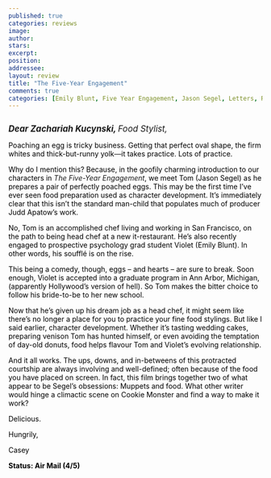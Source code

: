```yaml
---
published: true
categories: reviews
image:
author: 
stars: 
excerpt: 
position: 
addressee: 
layout: review
title: "The Five-Year Engagement"
comments: true
categories: [Emily Blunt, Five Year Engagement, Jason Segel, Letters, Romantic Comedy]
---
```

<div><p><span class="full-image-block ssNonEditable"><img src="http://static.squarespace.com/static/5005f6bcc4aa41161b33e89e/5329cf1fe4b07c068ebf74de/5329cf1fe4b07c068ebf7565/1336595582653/five-year-engagment.jpg" alt="" /></span></p>
<p><em><span style="font-size:120%;"><strong>Dear Zachariah Kucynski, </strong>Food Stylist,</span></em></p>
<p><span style="color:black;">Poaching an egg is tricky business. Getting that perfect oval shape, the firm whites and thick-but-runny yolk</span>&mdash;<span style="color:black;">it takes practice. Lots of practice.</span></p>
<p><span style="color:black;">Why do I mention this? Because, in the goofily charming introduction to our characters in </span><em>The Five-Year Engagement</em><span style="color:black;">, we meet Tom (Jason Segel) as he prepares a pair of perfectly poached eggs. This may be the first time I&#8217;ve ever seen food preparation used as character development. It&#8217;s immediately clear that this isn&#8217;t the standard man-child that populates much of producer Judd Apatow&#8217;s work.</span></p>
<p><span style="color:black;">No, Tom is an accomplished chef living and working in San Francisco, on the path to being head chef at a new it-restaurant. He&#8217;s also recently engaged to prospective psychology grad student Violet (Emily Blunt). In other words, his souffl</span><span style="color:black;">&eacute;</span><span style="color:black;"> is on the rise.</span></p>
<p><span style="color:black;">This being a comedy, though, eggs </span><span style="color:black;">&ndash;</span><span style="color:black;"> and hearts </span><span style="color:black;">&ndash;</span><span style="color:black;"> are sure to break. Soon enough, Violet is accepted into a graduate program in Ann Arbor, Michigan, (apparently Hollywood&#8217;s version of hell). So Tom makes the bitter choice to follow his bride-to-be to her new school.</span></p>
<p><span style="color:black;">Now that he&#8217;s given up his dream job as a head chef, it might seem like there&#8217;s no longer a place for you to practice your fine food stylings. But like I said earlier, character development. Whether it&#8217;s tasting wedding cakes, preparing venison Tom has hunted himself, or even avoiding the temptation of day-old donuts, food helps flavour Tom and Violet&#8217;s evolving relationship. </span></p>
<p><span style="color:black;">And it all works. The ups, downs, and in-betweens of this protracted courtship are always involving and well-defined; often because of the food you have placed on screen. In fact, this film brings together two of what appear to be Segel&#8217;s obsessions: Muppets and food. What other writer would hinge a climactic scene on Cookie Monster and find a way to make it work? </span></p>
<p><span style="color:black;">Delicious.</span></p>
<p><span style="color:black;">Hungrily,</span></p>
<p><span style="color:black;">Casey</span></p>
<p><strong><span style="color:black;">Status: Air Mail (4/5)</span></strong><strong></strong></p></div>
